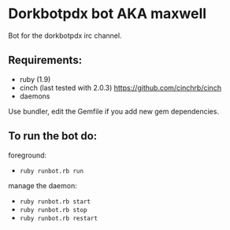 Dorkbotpdx bot AKA maxwell
==============

Bot for the dorkbotpdx irc channel.

Requirements:
---------------------
- ruby (1.9)
- cinch (last tested with 2.0.3) https://github.com/cinchrb/cinch
- daemons

Use bundler, edit the Gemfile if you add new gem dependencies.

To run the bot do:
---------------------

foreground:
- `ruby runbot.rb run`

manage the daemon:
- `ruby runbot.rb start`
- `ruby runbot.rb stop`
- `ruby runbot.rb restart`

